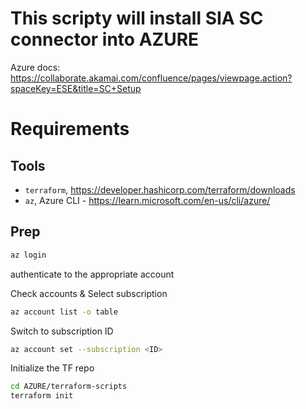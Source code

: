 # This scripty will install SIA SC connector into AZURE

Azure docs: https://collaborate.akamai.com/confluence/pages/viewpage.action?spaceKey=ESE&title=SC+Setup


# Requirements

## Tools

- `terraform`, https://developer.hashicorp.com/terraform/downloads
- `az`, Azure CLI - https://learn.microsoft.com/en-us/cli/azure/

## Prep

```bash
az login
```
authenticate to the appropriate account

Check accounts & Select subscription

```bash
az account list -o table
```

Switch to subscription ID
```bash
az account set --subscription <ID>
```

Initialize the TF repo

```bash
cd AZURE/terraform-scripts
terraform init
```